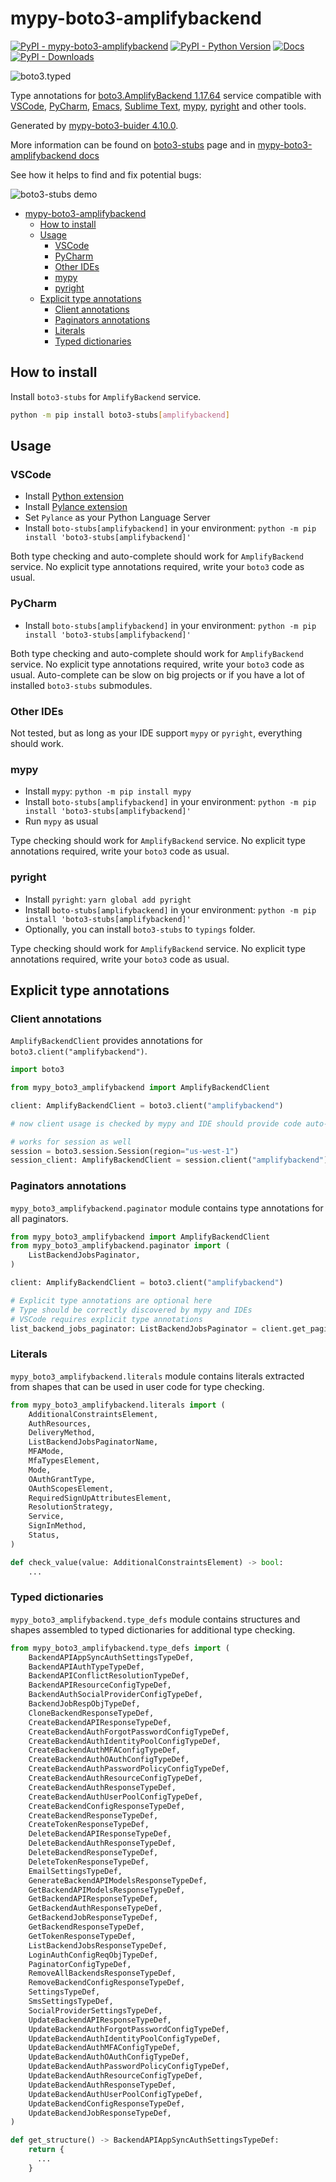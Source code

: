 # mypy-boto3-amplifybackend

[![PyPI - mypy-boto3-amplifybackend](https://img.shields.io/pypi/v/mypy-boto3-amplifybackend.svg?color=blue)](https://pypi.org/project/mypy-boto3-amplifybackend)
[![PyPI - Python Version](https://img.shields.io/pypi/pyversions/mypy-boto3-amplifybackend.svg?color=blue)](https://pypi.org/project/mypy-boto3-amplifybackend)
[![Docs](https://img.shields.io/readthedocs/mypy-boto3-builder.svg?color=blue)](https://mypy-boto3-builder.readthedocs.io/)
[![PyPI - Downloads](https://img.shields.io/pypi/dw/mypy-boto3-amplifybackend?color=blue)](https://pypistats.org/packages/mypy-boto3-amplifybackend)

![boto3.typed](https://github.com/vemel/mypy_boto3_builder/raw/master/logo.png)

Type annotations for
[boto3.AmplifyBackend 1.17.64](https://boto3.amazonaws.com/v1/documentation/api/1.17.64/reference/services/amplifybackend.html#AmplifyBackend)
service compatible with [VSCode](https://code.visualstudio.com/),
[PyCharm](https://www.jetbrains.com/pycharm/),
[Emacs](https://www.gnu.org/software/emacs/),
[Sublime Text](https://www.sublimetext.com/),
[mypy](https://github.com/python/mypy),
[pyright](https://github.com/microsoft/pyright) and other tools.

Generated by
[mypy-boto3-buider 4.10.0](https://github.com/vemel/mypy_boto3_builder).

More information can be found on
[boto3-stubs](https://pypi.org/project/boto3-stubs/) page and in
[mypy-boto3-amplifybackend docs](https://github.com/vemel/mypy_boto3_builder/service_docs/mypy_boto3_amplifybackend/README.md)

See how it helps to find and fix potential bugs:

![boto3-stubs demo](https://github.com/vemel/mypy_boto3_builder/raw/master/demo.gif)

- [mypy-boto3-amplifybackend](#mypy-boto3-amplifybackend)
  - [How to install](#how-to-install)
  - [Usage](#usage)
    - [VSCode](#vscode)
    - [PyCharm](#pycharm)
    - [Other IDEs](#other-ides)
    - [mypy](#mypy)
    - [pyright](#pyright)
  - [Explicit type annotations](#explicit-type-annotations)
    - [Client annotations](#client-annotations)
    - [Paginators annotations](#paginators-annotations)
    - [Literals](#literals)
    - [Typed dictionaries](#typed-dictionaries)

## How to install

Install `boto3-stubs` for `AmplifyBackend` service.

```bash
python -m pip install boto3-stubs[amplifybackend]
```

## Usage

### VSCode

- Install
  [Python extension](https://marketplace.visualstudio.com/items?itemName=ms-python.python)
- Install
  [Pylance extension](https://marketplace.visualstudio.com/items?itemName=ms-python.vscode-pylance)
- Set `Pylance` as your Python Language Server
- Install `boto-stubs[amplifybackend]` in your environment:
  `python -m pip install 'boto3-stubs[amplifybackend]'`

Both type checking and auto-complete should work for `AmplifyBackend` service.
No explicit type annotations required, write your `boto3` code as usual.

### PyCharm

- Install `boto-stubs[amplifybackend]` in your environment:
  `python -m pip install 'boto3-stubs[amplifybackend]'`

Both type checking and auto-complete should work for `AmplifyBackend` service.
No explicit type annotations required, write your `boto3` code as usual.
Auto-complete can be slow on big projects or if you have a lot of installed
`boto3-stubs` submodules.

### Other IDEs

Not tested, but as long as your IDE support `mypy` or `pyright`, everything
should work.

### mypy

- Install `mypy`: `python -m pip install mypy`
- Install `boto-stubs[amplifybackend]` in your environment:
  `python -m pip install 'boto3-stubs[amplifybackend]'`
- Run `mypy` as usual

Type checking should work for `AmplifyBackend` service. No explicit type
annotations required, write your `boto3` code as usual.

### pyright

- Install `pyright`: `yarn global add pyright`
- Install `boto-stubs[amplifybackend]` in your environment:
  `python -m pip install 'boto3-stubs[amplifybackend]'`
- Optionally, you can install `boto3-stubs` to `typings` folder.

Type checking should work for `AmplifyBackend` service. No explicit type
annotations required, write your `boto3` code as usual.

## Explicit type annotations

### Client annotations

`AmplifyBackendClient` provides annotations for
`boto3.client("amplifybackend")`.

```python
import boto3

from mypy_boto3_amplifybackend import AmplifyBackendClient

client: AmplifyBackendClient = boto3.client("amplifybackend")

# now client usage is checked by mypy and IDE should provide code auto-complete

# works for session as well
session = boto3.session.Session(region="us-west-1")
session_client: AmplifyBackendClient = session.client("amplifybackend")
```

### Paginators annotations

`mypy_boto3_amplifybackend.paginator` module contains type annotations for all
paginators.

```python
from mypy_boto3_amplifybackend import AmplifyBackendClient
from mypy_boto3_amplifybackend.paginator import (
    ListBackendJobsPaginator,
)

client: AmplifyBackendClient = boto3.client("amplifybackend")

# Explicit type annotations are optional here
# Type should be correctly discovered by mypy and IDEs
# VSCode requires explicit type annotations
list_backend_jobs_paginator: ListBackendJobsPaginator = client.get_paginator("list_backend_jobs")
```

### Literals

`mypy_boto3_amplifybackend.literals` module contains literals extracted from
shapes that can be used in user code for type checking.

```python
from mypy_boto3_amplifybackend.literals import (
    AdditionalConstraintsElement,
    AuthResources,
    DeliveryMethod,
    ListBackendJobsPaginatorName,
    MFAMode,
    MfaTypesElement,
    Mode,
    OAuthGrantType,
    OAuthScopesElement,
    RequiredSignUpAttributesElement,
    ResolutionStrategy,
    Service,
    SignInMethod,
    Status,
)

def check_value(value: AdditionalConstraintsElement) -> bool:
    ...
```

### Typed dictionaries

`mypy_boto3_amplifybackend.type_defs` module contains structures and shapes
assembled to typed dictionaries for additional type checking.

```python
from mypy_boto3_amplifybackend.type_defs import (
    BackendAPIAppSyncAuthSettingsTypeDef,
    BackendAPIAuthTypeTypeDef,
    BackendAPIConflictResolutionTypeDef,
    BackendAPIResourceConfigTypeDef,
    BackendAuthSocialProviderConfigTypeDef,
    BackendJobRespObjTypeDef,
    CloneBackendResponseTypeDef,
    CreateBackendAPIResponseTypeDef,
    CreateBackendAuthForgotPasswordConfigTypeDef,
    CreateBackendAuthIdentityPoolConfigTypeDef,
    CreateBackendAuthMFAConfigTypeDef,
    CreateBackendAuthOAuthConfigTypeDef,
    CreateBackendAuthPasswordPolicyConfigTypeDef,
    CreateBackendAuthResourceConfigTypeDef,
    CreateBackendAuthResponseTypeDef,
    CreateBackendAuthUserPoolConfigTypeDef,
    CreateBackendConfigResponseTypeDef,
    CreateBackendResponseTypeDef,
    CreateTokenResponseTypeDef,
    DeleteBackendAPIResponseTypeDef,
    DeleteBackendAuthResponseTypeDef,
    DeleteBackendResponseTypeDef,
    DeleteTokenResponseTypeDef,
    EmailSettingsTypeDef,
    GenerateBackendAPIModelsResponseTypeDef,
    GetBackendAPIModelsResponseTypeDef,
    GetBackendAPIResponseTypeDef,
    GetBackendAuthResponseTypeDef,
    GetBackendJobResponseTypeDef,
    GetBackendResponseTypeDef,
    GetTokenResponseTypeDef,
    ListBackendJobsResponseTypeDef,
    LoginAuthConfigReqObjTypeDef,
    PaginatorConfigTypeDef,
    RemoveAllBackendsResponseTypeDef,
    RemoveBackendConfigResponseTypeDef,
    SettingsTypeDef,
    SmsSettingsTypeDef,
    SocialProviderSettingsTypeDef,
    UpdateBackendAPIResponseTypeDef,
    UpdateBackendAuthForgotPasswordConfigTypeDef,
    UpdateBackendAuthIdentityPoolConfigTypeDef,
    UpdateBackendAuthMFAConfigTypeDef,
    UpdateBackendAuthOAuthConfigTypeDef,
    UpdateBackendAuthPasswordPolicyConfigTypeDef,
    UpdateBackendAuthResourceConfigTypeDef,
    UpdateBackendAuthResponseTypeDef,
    UpdateBackendAuthUserPoolConfigTypeDef,
    UpdateBackendConfigResponseTypeDef,
    UpdateBackendJobResponseTypeDef,
)

def get_structure() -> BackendAPIAppSyncAuthSettingsTypeDef:
    return {
      ...
    }
```
